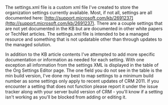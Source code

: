 The settings.xml file is a custom xml file I've created to store the organization settings currently available. Most, if not all, settings are all documented here: [http://support.microsoft.com/kb/2691237](http://support.microsoft.com/kb/2691237).  There are a couple settings that are not yet documented in the KB but are documented in other white papers or TechNet articles. The settings.xml file is intended to be a managed resource and something that is not updatable other than through updates to the managed solution.  

In addition to the KB article contents I've attempted to add more specific documentation or information as needed for each setting. With one exception all information from the settings XML is displayed in the table of the Org Settings Editor page.  The one field you do not see in the table is the min build version, I've done my best to map settings to a minimum build number as some settings only apply to recent updates of CRM 2011.  If you encounter a setting that does not function please report it under the issue tracker along with your server build version of CRM - you'll know if a setting isn't working as you'll be blocked from adding or editing it.  